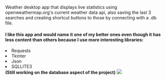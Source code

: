 Weather desktop app that displays live statistics using openweathermap.org's current weather data api, also saving the last 3 searches and creating shortcut buttons to those by connecting with a .db file.
<h4>I like this app and would name it one of my better ones even though it has less content than others because I use more interesting libraries:</h4>
<li>Requests
<li>Tkinter
<li>Json
<li>SQLLITE3<br>
<strong>(Still working on the database aspect of the project)</strong>
<img src="https://i.imgur.com/TplFVUb.png">
